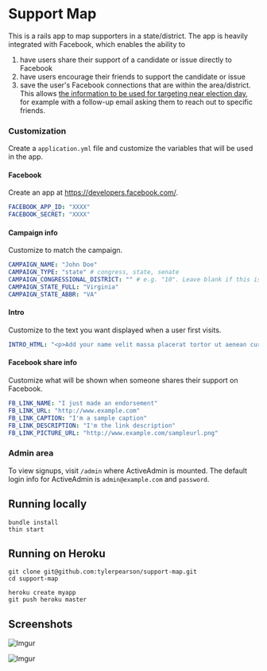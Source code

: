 # Support Map

This is a rails app to map supporters in a state/district. The app is heavily integrated with Facebook, which enables the ability to

1. have users share their support of a candidate or issue directly to Facebook
2. have users encourage their friends to support the candidate or issue
3. save the user's Facebook connections that are within the area/district. This allows [the information to be used for targeting near election day](http://swampland.time.com/2012/11/20/friended-how-the-obama-campaign-connected-with-young-voters/), for example with a follow-up email asking them to reach out to specific friends.

### Customization

Create a `application.yml` file and customize the variables that will be used in the app.

#### Facebook

Create an app at https://developers.facebook.com/.

```yml
FACEBOOK_APP_ID: "XXXX"
FACEBOOK_SECRET: "XXXX"
```

#### Campaign info

Customize to match the campaign.

```yml
CAMPAIGN_NAME: "John Doe"
CAMPAIGN_TYPE: "state" # congress, state, senate
CAMPAIGN_CONGRESSIONAL_DISTRICT: "" # e.g. "10". Leave blank if this isn't a congressional race. Use a string instead of a number
CAMPAIGN_STATE_FULL: "Virginia"
CAMPAIGN_STATE_ABBR: "VA"
```

#### Intro

Customize to the text you want displayed when a user first visits.

```yml
INTRO_HTML: "<p>Add your name velit massa placerat tortor ut aenean cursus nec, magna eu ac.</p>"
```

#### Facebook share info

Customize what will be shown when someone shares their support on Facebook.

```yml
FB_LINK_NAME: "I just made an endorsement"
FB_LINK_URL: "http://www.example.com"
FB_LINK_CAPTION: "I'm a sample caption"
FB_LINK_DESCRIPTION: "I'm the link description"
FB_LINK_PICTURE_URL: "http://www.example.com/sampleurl.png"
```

### Admin area

To view signups, visit `/admin` where ActiveAdmin is mounted. The default login info for ActiveAdmin is `admin@example.com` and `password`.

## Running locally

```
bundle install
thin start
```

## Running on Heroku

```
git clone git@github.com:tylerpearson/support-map.git
cd support-map

heroku create myapp
git push heroku master
```

## Screenshots

![Imgur](http://i.imgur.com/TdVgyBR.png)

![Imgur](http://i.imgur.com/wkbmMyR.png)